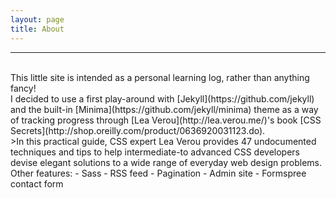 ```yaml
---
layout: page
title: About
---
```


----

<br/>
This little site is intended as a personal learning log, rather than anything fancy!

<br />
I decided to use a first play-around with [Jekyll](https://github.com/jekyll) and the built-in [Minima](https://github.com/jekyll/minima) theme as a way of tracking progress through [Lea Verou](http://lea.verou.me/)'s book [CSS Secrets](http://shop.oreilly.com/product/0636920031123.do).

<br/>
>In this practical guide, CSS expert Lea Verou provides 47 undocumented techniques and tips to help intermediate-to advanced CSS developers devise elegant solutions to a wide range of everyday web design problems.

<br />
Other features:
- Sass
- RSS feed
- Pagination
- Admin site
- Formspree contact form
